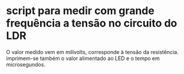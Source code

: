 # script para medir com grande frequência a tensão no circuito do LDR

O valor medido vem em milivolts, corresponde à tensão da resistência. imprimem-se também o valor alimentado ao LED e o tempo em microsegundos.
